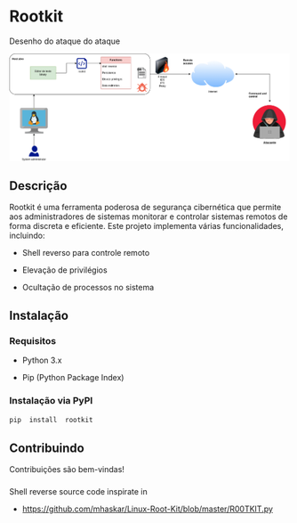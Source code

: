 
# Rootkit

  Desenho do ataque do ataque 

![Rootkit Logo](https://github.com/carlossilva9867/rookit_for_linux/blob/master/img/example_rootkit_attack.png?raw=true)

  

## Descrição

  

Rootkit é uma ferramenta poderosa de segurança cibernética que permite aos administradores de sistemas monitorar e controlar sistemas remotos de forma discreta e eficiente. Este projeto implementa várias funcionalidades, incluindo:

 
- Shell reverso para controle remoto

- Elevação de privilégios

- Ocultação de processos no sistema

  

## Instalação

  

### Requisitos

 
- Python 3.x

- Pip (Python Package Index)

  

### Instalação via PyPI

  

```bash
pip  install  rootkit
```

## Contribuindo

Contribuições são bem-vindas! 



### 
Shell reverse source code inspirate in 
- https://github.com/mhaskar/Linux-Root-Kit/blob/master/R00TKIT.py


